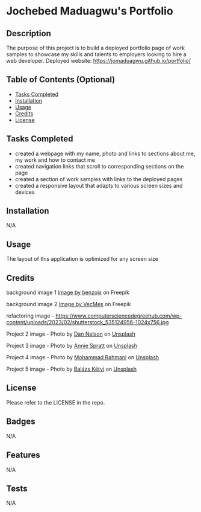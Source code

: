 # Jochebed Maduagwu's Portfolio

## Description

The purpose of this project is to build a deployed portfolio page of work samples to showcase my skills and talents to employers looking to hire a web developer. 
Deployed website: https://jomaduagwu.github.io/portfolio/

## Table of Contents (Optional)

- [Tasks Completed](#TasksCompleted)
- [Installation](#installation)
- [Usage](#usage)
- [Credits](#credits)
- [License](#license)

## Tasks Completed

* created a webpage with my name, photo and links to sections about me, my work and how to contact me
* created navigation links that scroll to corresponding sections on the page
* created a section of work samples with links to the deployed pages
* created a responsive layout that adapts to various screen sizes and devices


## Installation

N/A

## Usage

The layout of this application is optimized for any screen size 

## Credits

background image 1 <a href="https://www.freepik.com/free-photo/studio-background-concept-abstract-empty-light-gradient-purple-studio-room-background-product_18406727.htm#query=black%20purple&position=29&from_view=keyword&track=ais">Image by benzoix</a> on Freepik

background image 2 <a href="https://www.freepik.com/free-vector/cloudy-purple-pink-background_13569322.htm#query=purple%20white&position=0&from_view=search&track=ais">Image by VecMes</a> on Freepik

refactoring image  - 
https://www.computersciencedegreehub.com/wp-content/uploads/2023/02/shutterstock_535124956-1024x756.jpg

Project 2 image - Photo by <a href="https://unsplash.com/es/@danny144?utm_source=unsplash&utm_medium=referral&utm_content=creditCopyText">Dan Nelson</a> on <a href="https://unsplash.com/photos/ah-HeguOe9k?utm_source=unsplash&utm_medium=referral&utm_content=creditCopyText">Unsplash</a>

Project 3 image - Photo by <a href="https://unsplash.com/@anniespratt?utm_source=unsplash&utm_medium=referral&utm_content=creditCopyText">Annie Spratt</a> on <a href="https://unsplash.com/photos/ZsWaYLImZFs?utm_source=unsplash&utm_medium=referral&utm_content=creditCopyText">Unsplash</a>
  
Project 4 image - Photo by <a href="https://unsplash.com/@afgprogrammer?utm_source=unsplash&utm_medium=referral&utm_content=creditCopyText">Mohammad Rahmani</a> on <a href="https://unsplash.com/photos/LrxSl4ZxoRs?utm_source=unsplash&utm_medium=referral&utm_content=creditCopyText">Unsplash</a>
  
Project 5 image -  Photo by <a href="https://unsplash.com/@balazsketyi?utm_source=unsplash&utm_medium=referral&utm_content=creditCopyText">Balázs Kétyi</a> on <a href="https://unsplash.com/images/apps?utm_source=unsplash&utm_medium=referral&utm_content=creditCopyText">Unsplash</a>
  


## License

Please refer to the LICENSE in the repo. 

## Badges

N/A

## Features

N/A

## Tests

N/A
